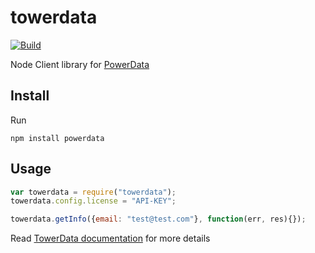 # towerdata

[![Build](https://travis-ci.org/avbel/powerdata.png)](https://travis-ci.org/avbel/powerdata)

Node Client library for [PowerData](http://www.towerdata.com)

## Install

Run

```
npm install powerdata
```

## Usage

```js
var towerdata = require("towerdata");
towerdata.config.license = "API-KEY";

towerdata.getInfo({email: "test@test.com"}, function(err, res){});
```
Read [TowerData documentation](http://www.towerdata.com/api/api-documentation) for more details



